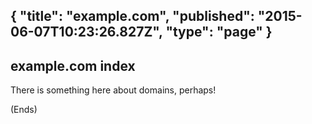 {
  "title": "example.com",
  "published": "2015-06-07T10:23:26.827Z",
  "type": "page"
}
---
## example.com index ##

There is something here about domains, perhaps!

(Ends)

